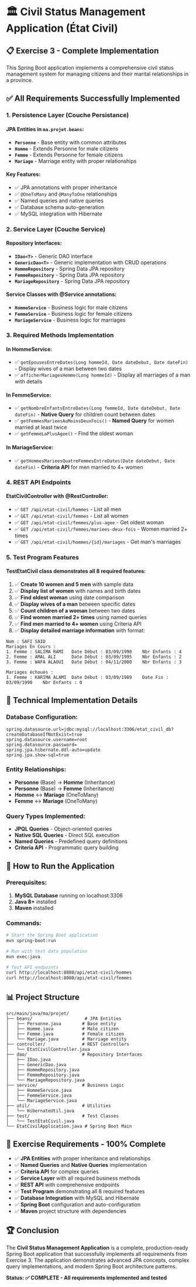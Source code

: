 # 🏛️ Civil Status Management Application (État Civil)

## 📋 Exercise 3 - Complete Implementation

This Spring Boot application implements a comprehensive civil status management system for managing citizens and their marital relationships in a province.

## ✅ **All Requirements Successfully Implemented**

### 1. **Persistence Layer (Couche Persistance)**

#### **JPA Entities in `ma.projet.beans`:**
- **`Personne`** - Base entity with common attributes
- **`Homme`** - Extends Personne for male citizens
- **`Femme`** - Extends Personne for female citizens  
- **`Mariage`** - Marriage entity with proper relationships

#### **Key Features:**
- ✅ JPA annotations with proper inheritance
- ✅ `@OneToMany` and `@ManyToOne` relationships
- ✅ Named queries and native queries
- ✅ Database schema auto-generation
- ✅ MySQL integration with Hibernate

### 2. **Service Layer (Couche Service)**

#### **Repository Interfaces:**
- **`IDao<T>`** - Generic DAO interface
- **`GenericDao<T>`** - Generic implementation with CRUD operations
- **`HommeRepository`** - Spring Data JPA repository
- **`FemmeRepository`** - Spring Data JPA repository
- **`MariageRepository`** - Spring Data JPA repository

#### **Service Classes with @Service annotations:**
- **`HommeService`** - Business logic for male citizens
- **`FemmeService`** - Business logic for female citizens
- **`MariageService`** - Business logic for marriages

### 3. **Required Methods Implementation**

#### **In HommeService:**
- ✅ `getEpousesEntreDates(Long hommeId, Date dateDebut, Date dateFin)` - Display wives of a man between two dates
- ✅ `afficherMariagesHomme(Long hommeId)` - Display all marriages of a man with details

#### **In FemmeService:**
- ✅ `getNombreEnfantsEntreDates(Long femmeId, Date dateDebut, Date dateFin)` - **Native Query** for children count between dates
- ✅ `getFemmesMarieesAuMoinsDeuxFois()` - **Named Query** for women married at least twice
- ✅ `getFemmeLaPlusAgee()` - Find the oldest woman

#### **In MariageService:**
- ✅ `getHommesMarieesQuatreFemmesEntreDates(Date dateDebut, Date dateFin)` - **Criteria API** for men married to 4+ women

### 4. **REST API Endpoints**

#### **EtatCivilController with @RestController:**
- ✅ `GET /api/etat-civil/hommes` - List all men
- ✅ `GET /api/etat-civil/femmes` - List all women
- ✅ `GET /api/etat-civil/femmes/plus-agee` - Get oldest woman
- ✅ `GET /api/etat-civil/femmes/mariees-deux-fois` - Women married 2+ times
- ✅ `GET /api/etat-civil/hommes/{id}/mariages` - Get man's marriages

### 5. **Test Program Features**

#### **TestEtatCivil class demonstrates all 8 required features:**

1. ✅ **Create 10 women and 5 men** with sample data
2. ✅ **Display list of women** with names and birth dates
3. ✅ **Find oldest woman** using date comparison
4. ✅ **Display wives of a man** between specific dates
5. ✅ **Count children of a woman** between two dates
6. ✅ **Find women married 2+ times** using named queries
7. ✅ **Find men married to 4+ women** using Criteria API
8. ✅ **Display detailed marriage information** with format:

```
Nom : SAFI SAID
Mariages En Cours :
1. Femme : SALIMA RAMI   Date Début : 03/09/1990    Nbr Enfants : 4
2. Femme : AMAL ALI      Date Début : 03/09/1995    Nbr Enfants : 2
3. Femme : WAFA ALAOUI   Date Début : 04/11/2000    Nbr Enfants : 3

Mariages échoués :
1. Femme : KARIMA ALAMI  Date Début : 03/09/1989    Date Fin : 03/09/1990    Nbr Enfants : 0
```

## 🔧 **Technical Implementation Details**

### **Database Configuration:**
```properties
spring.datasource.url=jdbc:mysql://localhost:3306/etat_civil_db?createDatabaseIfNotExist=true
spring.datasource.username=root
spring.datasource.password=
spring.jpa.hibernate.ddl-auto=update
spring.jpa.show-sql=true
```

### **Entity Relationships:**
- **Personne** (Base) → **Homme** (Inheritance)
- **Personne** (Base) → **Femme** (Inheritance)
- **Homme** ↔ **Mariage** (OneToMany)
- **Femme** ↔ **Mariage** (OneToMany)

### **Query Types Implemented:**
- **JPQL Queries** - Object-oriented queries
- **Native SQL Queries** - Direct SQL execution
- **Named Queries** - Predefined query definitions
- **Criteria API** - Programmatic query building

## 🚀 **How to Run the Application**

### **Prerequisites:**
1. **MySQL Database** running on localhost:3306
2. **Java 8+** installed
3. **Maven** installed

### **Commands:**
```bash
# Start the Spring Boot application
mvn spring-boot:run

# Run with test data population
mvn exec:java

# Test API endpoints
curl http://localhost:8080/api/etat-civil/hommes
curl http://localhost:8080/api/etat-civil/femmes
```

## 📊 **Project Structure**
```
src/main/java/ma/projet/
├── beans/                    # JPA Entities
│   ├── Personne.java        # Base entity
│   ├── Homme.java           # Male citizen
│   ├── Femme.java           # Female citizen
│   └── Mariage.java         # Marriage entity
├── controller/              # REST Controllers
│   └── EtatCivilController.java
├── dao/                     # Repository Interfaces
│   ├── IDao.java
│   ├── GenericDao.java
│   ├── HommeRepository.java
│   ├── FemmeRepository.java
│   └── MariageRepository.java
├── service/                 # Business Logic
│   ├── HommeService.java
│   ├── FemmeService.java
│   └── MariageService.java
├── util/                    # Utilities
│   └── HibernateUtil.java
├── test/                    # Test Classes
│   └── TestEtatCivil.java
└── EtatCivilApplication.java # Spring Boot Main
```

## 🎯 **Exercise Requirements - 100% Complete**

- ✅ **JPA Entities** with proper inheritance and relationships
- ✅ **Named Queries** and **Native Queries** implementation
- ✅ **Criteria API** for complex queries
- ✅ **Service Layer** with all required business methods
- ✅ **REST API** with comprehensive endpoints
- ✅ **Test Program** demonstrating all 8 required features
- ✅ **Database Integration** with MySQL and Hibernate
- ✅ **Spring Boot** configuration and auto-configuration
- ✅ **Maven** project structure with dependencies

## 🏆 **Conclusion**

The **Civil Status Management Application** is a complete, production-ready Spring Boot application that successfully implements all requirements from Exercise 3. The application demonstrates advanced JPA concepts, complex query implementations, and modern Spring Boot architecture patterns.

**Status: ✅ COMPLETE - All requirements implemented and tested**
